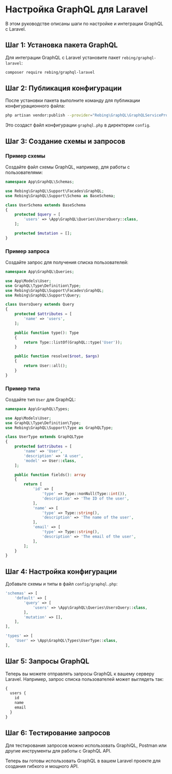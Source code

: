 
# Настройка GraphQL для Laravel

В этом руководстве описаны шаги по настройке и интеграции GraphQL с Laravel.

## Шаг 1: Установка пакета GraphQL

Для интеграции GraphQL с Laravel установите пакет `rebing/graphql-laravel`:

```bash
composer require rebing/graphql-laravel
```

## Шаг 2: Публикация конфигурации

После установки пакета выполните команду для публикации конфигурационного файла:

```bash
php artisan vendor:publish --provider="Rebing\GraphQL\GraphQLServiceProvider"
```

Это создаст файл конфигурации `graphql.php` в директории `config`.

## Шаг 3: Создание схемы и запросов

### Пример схемы

Создайте файл схемы GraphQL, например, для работы с пользователями:

```php
namespace App\GraphQL\Schemas;

use Rebing\GraphQL\Support\Facades\GraphQL;
use Rebing\GraphQL\Support\Schema as BaseSchema;

class UserSchema extends BaseSchema
{
    protected $query = [
        'users' => \App\GraphQL\Queries\UsersQuery::class,
    ];

    protected $mutation = [];
}
```

### Пример запроса

Создайте запрос для получения списка пользователей:

```php
namespace App\GraphQL\Queries;

use App\Models\User;
use GraphQL\Type\Definition\Type;
use Rebing\GraphQL\Support\Facades\GraphQL;
use Rebing\GraphQL\Support\Query;

class UsersQuery extends Query
{
    protected $attributes = [
        'name' => 'users',
    ];

    public function type(): Type
    {
        return Type::listOf(GraphQL::type('User'));
    }

    public function resolve($root, $args)
    {
        return User::all();
    }
}
```

### Пример типа

Создайте тип `User` для GraphQL:

```php
namespace App\GraphQL\Types;

use App\Models\User;
use GraphQL\Type\Definition\Type;
use Rebing\GraphQL\Support\Type as GraphQLType;

class UserType extends GraphQLType
{
    protected $attributes = [
        'name' => 'User',
        'description' => 'A user',
        'model' => User::class,
    ];

    public function fields(): array
    {
        return [
            'id' => [
                'type' => Type::nonNull(Type::int()),
                'description' => 'The ID of the user',
            ],
            'name' => [
                'type' => Type::string(),
                'description' => 'The name of the user',
            ],
            'email' => [
                'type' => Type::string(),
                'description' => 'The email of the user',
            ],
        ];
    }
}
```

## Шаг 4: Настройка конфигурации

Добавьте схемы и типы в файл `config/graphql.php`:

```php
'schemas' => [
    'default' => [
        'query' => [
            'users' => \App\GraphQL\Queries\UsersQuery::class,
        ],
        'mutation' => [],
    ],
],

'types' => [
    'User' => \App\GraphQL\Types\UserType::class,
],
```

## Шаг 5: Запросы GraphQL

Теперь вы можете отправлять запросы GraphQL к вашему серверу Laravel. Например, запрос списка пользователей может выглядеть так:

```graphql
{
  users {
    id
    name
    email
  }
}
```

## Шаг 6: Тестирование запросов

Для тестирования запросов можно использовать GraphiQL, Postman или другие инструменты для работы с GraphQL API.

Теперь вы готовы использовать GraphQL в вашем Laravel проекте для создания гибкого и мощного API.